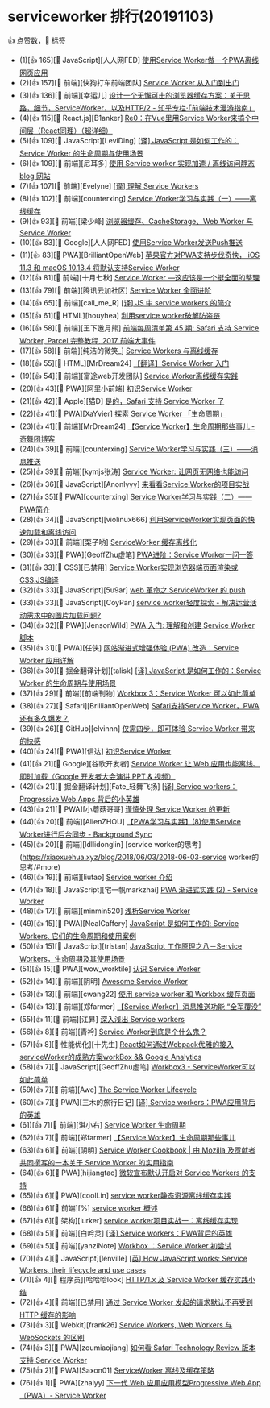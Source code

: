# serviceworker 排行(20191103)

👍 点赞数，📌 标签
- (1)[👍 165][📌 JavaScript][人人网FED] [使用Service Worker做一个PWA离线网页应用](https://juejin.im/post/59d43c2a5188257a125d9c5a)
- (2)[👍 157][📌 前端][快狗打车前端团队] [Service Worker 从入门到出门](https://juejin.im/post/5d26aec1f265da1ba56b47ea)
- (3)[👍 136][📌 前端][幸运儿] [设计一个无懈可击的浏览器缓存方案：关于思路，细节，ServiceWorker，以及HTTP/2 - 知乎专栏·「前端技术漫游指南」](https://zhuanlan.zhihu.com/p/28113197)
- (4)[👍 115][📌 React.js][B1anker] [Re0：在Vue里用Service Worker来搞个中间层（React同理）（超详细）](https://juejin.im/post/5b4017c1f265da0fb0184fae)
- (5)[👍 109][📌 JavaScript][LeviDing] [[译] JavaScript 是如何工作的：Service Worker 的生命周期与使用场景](https://juejin.im/post/5b0f9e50518825155911e7be)
- (6)[👍 109][📌 前端][尼耳多] [使用 Service worker 实现加速 / 离线访问静态 blog 网站](http://mp.weixin.qq.com/s/y8zgMC7BIhdcms7qQG4oEw)
- (7)[👍 107][📌 前端][Evelyne] [[译] 理解 Service Workers](https://juejin.im/post/599163316fb9a03c3c14d751)
- (8)[👍 102][📌 前端][counterxing] [Service Worker学习与实践（一）——离线缓存 ](https://juejin.im/post/5ba0fe356fb9a05d2c43a25c)
- (9)[👍 93][📌 前端][梁少峰] [浏览器缓存、CacheStorage、Web Worker 与 Service Worker](https://github.com/youngwind/blog/issues/113)
- (10)[👍 83][📌 Google][人人网FED] [使用Service Worker发送Push推送](https://juejin.im/post/59d9b38ef265da064a0f72cc)
- (11)[👍 83][📌 PWA][BrilliantOpenWeb] [苹果官方对PWA支持步伐奇快， iOS 11.3 和 macOS 10.13.4 将默认支持Service Worker](https://juejin.im/post/5a695fb7f265da3e5234b2d6)
- (12)[👍 81][📌 前端][十月七秋] [Service Worker —这应该是一个挺全面的整理](https://juejin.im/post/5b06a7b3f265da0dd8567513)
- (13)[👍 79][📌 前端][腾讯云加社区] [Service Worker 全面进阶](https://juejin.im/post/591028fc2f301e006c291c4b)
- (14)[👍 65][📌 前端][call_me_R] [[译] JS 中 service workers 的简介](https://juejin.im/post/5d353cd7518825307a2b753a)
- (15)[👍 61][📌 HTML][houyhea] [利用service worker破解防盗链](https://juejin.im/post/58dcb1c361ff4b006b042b70)
- (16)[👍 58][📌 前端][王下邀月熊] [前端每周清单第 45 期: Safari 支持 Service Worker, Parcel 完整教程, 2017 前端大事件](https://juejin.im/post/5a410a115188252bca051bf5)
- (17)[👍 58][📌 前端][纯洁的微笑_] [Service Workers 与离线缓存](https://segmentfault.com/a/1190000008491458)
- (18)[👍 55][📌 HTML][MrDream24] [【翻译】Service Worker 入门 ](http://www.w3ctech.com/topic/866)
- (19)[👍 54][📌 前端][富途web开发团队] [Service Worker离线缓存实践](https://juejin.im/post/5d47f5c45188255d2a78af38)
- (20)[👍 43][📌 PWA][阿里小前端] [初识Service Worker](https://github.com/Leslie2014/blog/issues/1)
- (21)[👍 42][📌 Apple][猫D] [是的，Safari 支持 Service Worker 了](https://juejin.im/post/5a3b24636fb9a04525784809)
- (22)[👍 41][📌 PWA][XaYvier] [探索 Service Worker 「生命周期」](https://zhuanlan.zhihu.com/p/28336800)
- (23)[👍 41][📌 前端][MrDream24] [【Service Worker】生命周期那些事儿 - 奇舞团博客](https://75team.com/post/lifecycle.html)
- (24)[👍 39][📌 前端][counterxing] [Service Worker学习与实践（三）——消息推送](https://juejin.im/post/5bf3f6b2e51d45360069e527)
- (25)[👍 39][📌 前端][kymjs张涛] [Service Worker: 让网页无网络也能访问
](https://kymjs.com/code/2017/02/15/01/)
- (26)[👍 36][📌 JavaScript][Anonlyyy] [来看看Service Worker的项目实战](https://juejin.im/post/5b173ab7f265da6e4d5af75f)
- (27)[👍 35][📌 PWA][counterxing] [Service Worker学习与实践（二）——PWA简介](https://juejin.im/post/5bf3f656e51d45338e084044)
- (28)[👍 34][📌 JavaScript][violinux666] [利用ServiceWorker实现页面的快速加载和离线访问](https://juejin.im/post/5c36b6f76fb9a04a0d570c62)
- (29)[👍 33][📌 前端][栗子哟] [ServiceWorker 缓存离线化](https://juejin.im/post/5c74e5566fb9a049be5e23c0)
- (30)[👍 33][📌 PWA][GeoffZhu虚笔] [PWA进阶：Service Worker一问一答](https://juejin.im/post/5b72c7a9f265da280928d433)
- (31)[👍 33][📌 CSS][已禁用] [Service Worker实现浏览器端页面渲染或CSS,JS编译](http://www.zhangxinxu.com/wordpress/2018/04/service-worker-client-online-html-css-complie/)
- (32)[👍 33][📌 JavaScript][5u9ar] [web 革命之 ServiceWorker 的 push](https://www.zhuyingda.com/blog/article.html?id=15&origin=gold)
- (33)[👍 33][📌 JavaScript][CoyPan] [service worker轻度探索 - 解决运营活动需求中的图片加载问题?](https://juejin.im/post/5c7c83cc6fb9a049ab0e5771)
- (34)[👍 32][📌 PWA][JensonWild] [PWA 入门: 理解和创建 Service Worker 脚本](https://zhuanlan.zhihu.com/p/25524382)
- (35)[👍 31][📌 PWA][任侠] [网站渐进式增强体验 (PWA) 改造：Service Worker 应用详解](https://lzw.me/a/pwa-service-worker.html)
- (36)[👍 30][📌 掘金翻译计划][talisk] [[译] JavaScript 是如何工作的：Service Worker 的生命周期与使用场景](https://juejin.im/post/5b14c1d86fb9a01e700ff2f2)
- (37)[👍 29][📌 前端][前端刊物] [Workbox 3：Service Worker 可以如此简单](https://mp.weixin.qq.com/s/g9iZS_3f9_UxrWQo4RUYwA)
- (38)[👍 27][📌 Safari][BrilliantOpenWeb] [Safari支持Service Worker，PWA还有多久爆发？](https://juejin.im/post/5a3b357e6fb9a045104aa7b6)
- (39)[👍 26][📌 GitHub][elvinnn] [仅需四步，即可体验 Service Worker 带来的快感](https://juejin.im/post/5a9c8379518825558c46e1f9)
- (40)[👍 24][📌 PWA][信达] [初识Service Worker](https://juejin.im/post/5c7872bce51d4532ad6531b2)
- (41)[👍 21][📌 Google][谷歌开发者] [Service Worker 让 Web 应用也能离线、即时加载（Google 开发者大会演讲 PPT & 视频）](http://mp.weixin.qq.com/s?__biz=MzAwODY4OTk2Mg==&mid=2652042167&idx=4&sn=13f367f46c7c94c5b63d31fe290c6e03&chksm=808d53f2b7fadae45b3e9b7467ddd0f261f9b17fe57dba583707f8d495d29bf3909c8e144c82#rd)
- (42)[👍 21][📌 掘金翻译计划][Fate_轻舞飞扬] [[译] Service workers：Progressive Web Apps 背后的小英雄](https://juejin.im/post/5a9c8c87f265da238c3a23e4)
- (43)[👍 21][📌 PWA][小蘑菇哥哥] [谨慎处理 Service Worker 的更新](https://juejin.im/post/5c81cc985188257df17f109c)
- (44)[👍 20][📌 前端][AlienZHOU] [【PWA学习与实践】(8)使用Service Worker进行后台同步 - Background Sync](https://juejin.im/post/5af80c336fb9a07aab29f19c)
- (45)[👍 20][📌 前端][ldllidonglin] [service worker的思考](https://xiaoxuehua.xyz/blog/2018/06/03/2018-06-03-service worker的思考/#more)
- (46)[👍 19][📌 前端][liutao] [Service worker 介绍](https://github.com/neal1991/articles-translator/blob/master/Service%20worker%E4%BB%8B%E7%BB%8D.md)
- (47)[👍 18][📌 JavaScript][宅一帆markzhai] [PWA 渐进式实践 (2) - Service Worker](https://zhuanlan.zhihu.com/p/24864769?refer=moduth)
- (48)[👍 17][📌 前端][minmin520] [浅析Service Worker](https://juejin.im/post/5b5e8efbf265da0f60131ff4)
- (49)[👍 15][📌 PWA][NealCaffery] [JavaScript 是如何工作的: Service Workers, 它们的生命周期和使用案例](https://github.com/neal1991/articles-translator/blob/master/Javascript是如何工作的：系列八.md)
- (50)[👍 15][📌 JavaScript][tristan] [JavaScript 工作原理之八－Service Workers，生命周期及其使用场景](https://juejin.im/post/5b08012d51882538a34c1b0f)
- (51)[👍 15][📌 PWA][wow_worktile] [认识 Service Worker ](https://juejin.im/post/5c6f975ef265da2d8d69dd21)
- (52)[👍 14][📌 前端][阴明] [Awesome Service Worker](https://github.com/TalAter/awesome-service-workers)
- (53)[👍 13][📌 前端][cwang22] [使用 service worker 和 Workbox 缓存页面](https://seewang.me/zh/shi-yong-service-worker-he-worbox-huan-cun-ye-mian/)
- (54)[👍 13][📌 前端][郑farmer] [【Service Worker】消息推送功能 “全军覆没”](https://www.zhengqingxin.com/post/push-knock-the-door.html)
- (55)[👍 11][📌 前端][江昪] [深入浅出 Service workers](http://blog.88mph.io/2017/07/28/understanding-service-workers/)
- (56)[👍 8][📌 前端][青衿] [Service Worker到底是个什么鬼？](http://www.jointforce.com/jfperiodical/article/3790)
- (57)[👍 8][📌 性能优化][十先生] [React如何通过Webpack优雅的接入serviceWorker的成熟方案workBox && Google Analytics](https://juejin.im/post/5cde2d24e51d45698161f63f)
- (58)[👍 7][📌 JavaScript][GeoffZhu虚笔] [Workbox3 - ServiceWorker可以如此简单](https://juejin.im/post/5b38bc886fb9a00e5b120437)
- (59)[👍 7][📌 前端][Awe] [The Service Worker Lifecycle](https://bitsofco.de/the-service-worker-lifecycle/)
- (60)[👍 7][📌 PWA][三木的旅行日记] [[译] Service workers：PWA应用背后的英雄](https://juejin.im/post/5a7d9b9c5188257a5850dd64)
- (61)[👍 7][📌 前端][淇小右] [Service Worker 生命周期](http://www.zcfy.cc/article/the-service-worker-lifecycle-1350.html)
- (62)[👍 7][📌 前端][郑farmer] [【Service Worker】生命周期那些事儿](https://www.zhengqingxin.com/post/lifecycle.html)
- (63)[👍 6][📌 前端][阴明] [Service Worker Cookbook | 由 Mozilla 及贡献者共同撰写的一本关于 Service Worker 的实用指南](https://github.com/mozilla/serviceworker-cookbook)
- (64)[👍 6][📌 PWA][hijiangtao] [微软宣布默认开启对 Service Workers 的支持](https://blogs.windows.com/msedgedev/2017/12/19/service-workers-going-beyond-page/)
- (65)[👍 6][📌 PWA][coolLin] [service worker静态资源离线缓存实践](https://juejin.im/post/5d33d3a6f265da1bc94f29a6)
- (66)[👍 6][📌 前端][%] [service worker 概述](https://juejin.im/post/5b5becebf265da0fa50a259f)
- (67)[👍 6][📌 架构][lurker] [service worker项目实战一：离线缓存实现](https://juejin.im/post/5d8ed2cde51d45784c3d986a)
- (68)[👍 5][📌 前端][白吟灵] [[译] Service workers：PWA背后的英雄](https://juejin.im/post/5a9296315188257a8929cee3)
- (69)[👍 5][📌 前端][yanziNote] [Workbox ：Service Worker 初尝试](https://juejin.im/post/5d8e02b8f265da5b616dc6e3)
- (70)[👍 4][📌 JavaScript][lenville] [[英] How JavaScript works: Service Workers, their lifecycle and use cases](https://blog.sessionstack.com/how-javascript-works-service-workers-their-life-cycle-and-use-cases-52b19ad98b58)
- (71)[👍 4][📌 程序员][哈哈哈look] [HTTP/1.x 及 Service Worker 缓存实践小结](https://juejin.im/post/5c17839a5188254ec27e77c3)
- (72)[👍 4][📌 前端][已禁用] [通过 Service Worker 发起的请求默认不再受到 HTTP 缓存的影响](https://developers.google.com/web/updates/2018/06/fresher-sw)
- (73)[👍 3][📌 Webkit][frank26] [Service Workers, Web Workers 与 WebSockets 的区别](https://aarontgrogg.com/blog/2015/07/20/the-difference-between-service-workers-web-workers-and-websockets/)
- (74)[👍 3][📌 PWA][zoumiaojiang] [如何看 Safari Technology Review 版本支持 Service Worker](https://zoumiaojiang.com/article/service-worker-supported-by-safari-technology-review/)
- (75)[👍 2][📌 PWA][Saxon01] [ServiceWorker 离线及缓存策略](https://juejin.im/post/5d686deae51d453b1e478b08)
- (76)[👍 1][📌 PWA][zhaiyy] [下一代 Web 应用应用模型Progressive Web App（PWA）- Service Worker](https://juejin.im/post/5d68fe896fb9a06aee364722)
